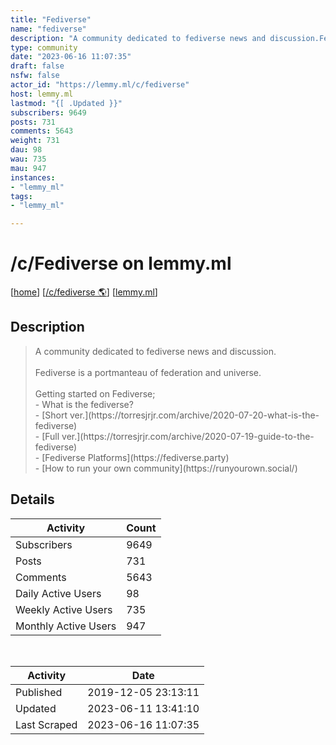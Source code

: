 ```yaml
---
title: "Fediverse" 
name: "fediverse"
description: "A community dedicated to fediverse news and discussion.Fediverse is a portmanteau of federation and universe.Getting started on Fediverse;- What is the fediverse?  - [Short ver.](https://torresjrjr.com/archive/2020-07-20-what-is-the-fediverse)  - [Full ver.](https://torresjrjr.com/archive/2020-07-19-guide-to-the-fediverse)- [Fediverse Platforms](https://fediverse.party)- [How to run your own community](https://runyourown.social/)"
type: community
date: "2023-06-16 11:07:35"
draft: false
nsfw: false
actor_id: "https://lemmy.ml/c/fediverse"
host: lemmy.ml
lastmod: "{[ .Updated }}"
subscribers: 9649
posts: 731
comments: 5643
weight: 731
dau: 98
wau: 735
mau: 947
instances:
- "lemmy_ml"
tags: 
- "lemmy_ml"

---
```


# /c/Fediverse on lemmy.ml

[[home](/)]
[[/c/fediverse 🌎](https://lemmy.ml/c/fediverse)]
[[lemmy.ml](/instances/lemmy_ml)]


## Description 

<blockquote class="description">
A community dedicated to fediverse news and discussion.<br><br>Fediverse is a portmanteau of federation and universe.<br><br>Getting started on Fediverse;<br>- What is the fediverse?<br>  - [Short ver.](https://torresjrjr.com/archive/2020-07-20-what-is-the-fediverse)<br>  - [Full ver.](https://torresjrjr.com/archive/2020-07-19-guide-to-the-fediverse)<br>- [Fediverse Platforms](https://fediverse.party)<br>- [How to run your own community](https://runyourown.social/)
</blockquote>


## Details

| Activity | Count  |
|----------------------|---|
| Subscribers          | 9649 |
| Posts                | 731  |
| Comments             | 5643  |
| Daily Active Users   | 98  |
| Weekly Active Users  | 735  |
| Monthly Active Users | 947  |

<br>

| Activity | Date |
|----------------------|---|
| Published            | 2019-12-05 23:13:11 |
| Updated              | 2023-06-11 13:41:10 |
| Last Scraped         | 2023-06-16 11:07:35 |
